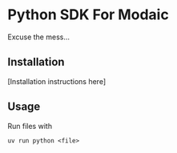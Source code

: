 # Python SDK For Modaic

Excuse the mess...

## Installation

\[Installation instructions here\]

## Usage

Run files with

```
uv run python <file>
```
